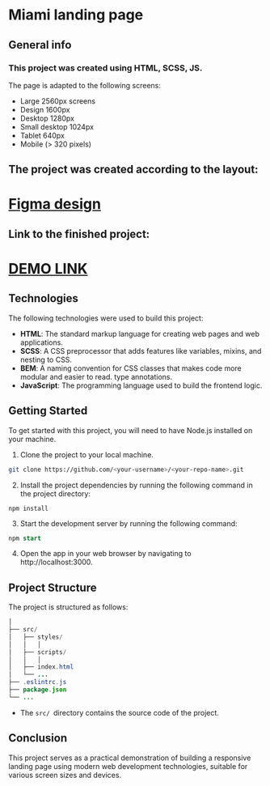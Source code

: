 # Miami landing page

## General info
  ### This project was created using HTML, SCSS, JS.

  The page is adapted to the following screens:
- Large 2560px screens
- Design 1600px
- Desktop 1280px
- Small desktop 1024px
- Tablet 640px
- Mobile (> 320 pixels)

##  The project was created according to the layout:
  # [Figma design](https://www.figma.com/file/7qwsWggv9BAxMi2VPhBuPr/Air-(formerly-Dia)?node-id=9138%3A35)

##  Link to the finished project:
  # [DEMO LINK](https://RomanOstrous.github.io/layout_dia/)

## Technologies
  The following technologies were used to build this project:

* **HTML**: The standard markup language for creating web pages and web applications.
* **SCSS**: A CSS preprocessor that adds features like variables, mixins, and nesting to CSS.
* **BEM**: A naming convention for CSS classes that makes code more modular and easier to read.
type annotations.
* **JavaScript**: The programming language used to build the frontend logic.

## Getting Started
To get started with this project, you will need to have Node.js installed on your machine.

1. Clone the project to your local machine.

``` bash
git clone https://github.com/<your-username>/<your-repo-name>.git
```
2. Install the project dependencies by running the following command in the project directory:

```
npm install
```
3. Start the development server by running the following command:

```sql
npm start
```
4. Open the app in your web browser by navigating to http://localhost:3000.

## Project Structure

The project is structured as follows:

```java
│   
├── src/
│   ├── styles/
│   │   │
│   ├── scripts/
│   │   │
│   ├── index.html
│   └── ...
├── .eslintrc.js
├── package.json
└── ...

```
* The `src/ `directory contains the source code of the project.

## Conclusion
This project serves as a practical demonstration of building a responsive landing page using modern web development technologies, suitable for various screen sizes and devices.

